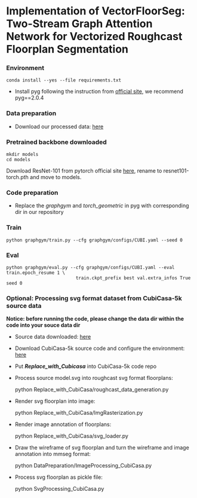 # Implementation of VectorFloorSeg: Two-Stream Graph Attention Network for Vectorized Roughcast Floorplan Segmentation

### Environment
    conda install --yes --file requirements.txt
- Install pyg following the instruction from [official site](https://pytorch-geometric.readthedocs.io/en/latest/), 
we recommend pyg==2.0.4
### Data preparation
- Download our processed data: [here](https://drive.google.com/drive/folders/1Rye_6crjcuII2LVaIwh4iDNowFqLp1Q6?usp=sharing)

### Pretrained backbone downloaded
    mkdir models
    cd models
Download ResNet-101 from pytorch official site [here](https://download.pytorch.org/models/resnet101-63fe2227.pth), rename to resnet101-torch.pth and move to models.

### Code preparation

- Replace the *graphgym* and *torch_geometric* in pyg with corresponding dir in our repository

### Train 

    python graphgym/train.py --cfg graphgym/configs/CUBI.yaml --seed 0
### Eval

    python graphgym/eval.py --cfg graphgym/configs/CUBI.yaml --eval train.epoch_resume 1 \
                              train.ckpt_prefix best val.extra_infos True seed 0

### Optional: Processing svg format dataset from CubiCasa-5k source data
**Notice: before running the code, please change the data dir within the code into your souce data dir**
- Source data downloaded: [here](https://zenodo.org/records/2613548)
- Download CubiCasa-5k source code and configure the environment: [here](https://github.com/CubiCasa/CubiCasa5k/tree/master)
- Put **_Replace_with_Cubicasa_** into CubiCasa-5k code repo
- Process source model.svg into roughcast svg format floorplans:


    python Replace_with_CubiCasa/roughcast_data_generation.py
- Render svg floorplan into image:


    python Replace_with_CubiCasa/ImgRasterization.py
- Render image annotation of floorplans:


    python Replace_with_CubiCasa/svg_loader.py
- Draw the wireframe of svg floorplan and turn the wireframe and image annotation into mmseg format:


    python DataPreparation/ImageProcessing_CubiCasa.py
- Process svg floorplan as pickle file:
    

    python SvgProcessing_CubiCasa.py 

